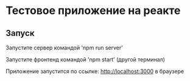 # Тестовое приложение на реакте

## Запуск

Запустите сервер командой 'npm run server'

Запустите фронтенд командой 'npm start' (другой терминал)

Приложение запустится по ссылке: [http://localhost:3000](http://localhost:3000) в браузере

